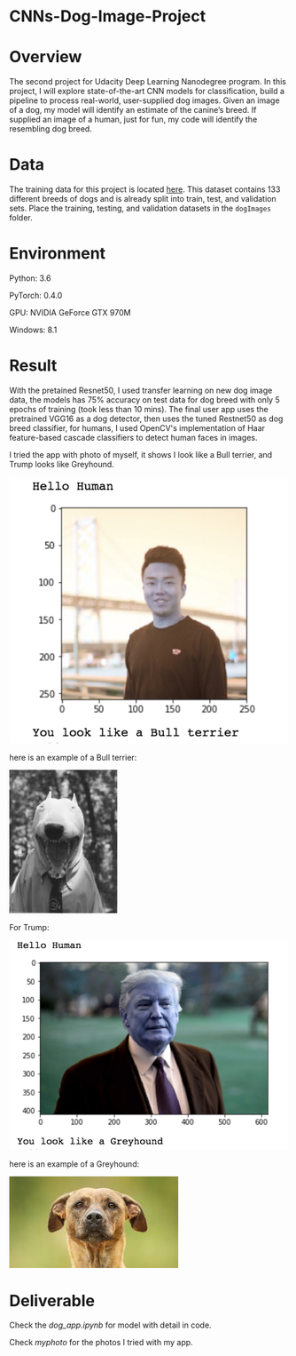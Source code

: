 # CNNs-Dog-Image-Project
[//]: # (Image References)

[image1]: ./result/me.png "me"
[image2]: ./result/bullterrier.jpeg "melike"
[image3]: ./result/trump.png "trump"
[image4]: ./result/greyhound.jpeg "trumplike"

# Overview
The second project for Udacity Deep Learning Nanodegree program. In this project, I will explore state-of-the-art CNN models for classification, build a pipeline to process real-world, user-supplied dog images. Given an image of a dog, my model will identify an estimate of the canine’s breed. If supplied an image of a human, just for fun, my code will identify the resembling dog breed.

# Data
The training data for this project is located [here](https://s3-us-west-1.amazonaws.com/udacity-aind/dog-project/dogImages.zip). This dataset contains 133 different breeds of dogs and is already split into train, test, and validation sets. Place the training, testing, and validation datasets in the `dogImages` folder.

# Environment
Python: 3.6

PyTorch: 0.4.0

GPU: NVIDIA GeForce GTX 970M

Windows: 8.1

# Result
With the pretained Resnet50, I used transfer learning on new dog image data, the models has 75% accuracy on test data for dog breed with only 5 epochs of training (took less than 10 mins). The final user app uses the pretrained VGG16 as a dog detector, then uses the tuned Restnet50 as dog breed classifier, for humans, I used OpenCV's implementation of Haar feature-based cascade classifiers to detect human faces in images.

I tried the app with photo of myself, it shows I look like a Bull terrier, and Trump looks like Greyhound.

![me][image1]

here is an example of a Bull terrier:

![melike][image2]

For Trump:

![trump][image3]

here is an example of a Greyhound:

![trumplike][image4]

# Deliverable
Check the *dog_app.ipynb* for model with detail in code.

Check *myphoto* for the photos I tried with my app.
